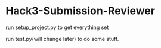 # Hack3-Submission-Reviewer
<p>run setup_project.py to get everything set </p>
<p>run test.py(will change later) to do some stuff. </p>
